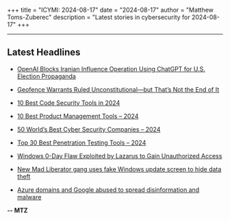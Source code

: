 +++
title = "ICYMI: 2024-08-17"
date = "2024-08-17"
author = "Matthew Toms-Zuberec"
description = "Latest stories in cybersecurity for 2024-08-17"
+++

---------------------------------------------------------------------------
## Latest Headlines
- [OpenAI Blocks Iranian Influence Operation Using ChatGPT for U.S. Election Propaganda](https://thehackernews.com/2024/08/openai-blocks-iranian-influence.html)

- [Geofence Warrants Ruled Unconstitutional—but That’s Not the End of It](https://www.wired.com/story/geofence-warrants-ruled-unconstitutional-tmobile-fine-deepfake-nudes-lawsuit/)

- [10 Best Code Security Tools in 2024](https://cybersecuritynews.com/code-security-tools/)

- [10 Best Product Management Tools – 2024](https://cybersecuritynews.com/product-management-tools/)

- [50 World’s Best Cyber Security Companies – 2024](https://cybersecuritynews.com/best-cyber-security-companies/)

- [Top 30 Best Penetration Testing Tools – 2024](https://cybersecuritynews.com/penetration-testing-tools/)

- [Windows 0-Day Flaw Exploited by Lazarus to Gain Unauthorized Access](https://cybersecuritynews.com/windows-0-day-flaw-exploited/)

- [New Mad Liberator gang uses fake Windows update screen to hide data theft](https://www.bleepingcomputer.com/news/security/new-mad-liberator-gang-uses-fake-windows-update-screen-to-hide-data-theft/)

- [Azure domains and Google abused to spread disinformation and malware](https://www.bleepingcomputer.com/news/security/azure-domains-and-google-abused-to-spread-disinformation-and-malware/)

**-- MTZ**